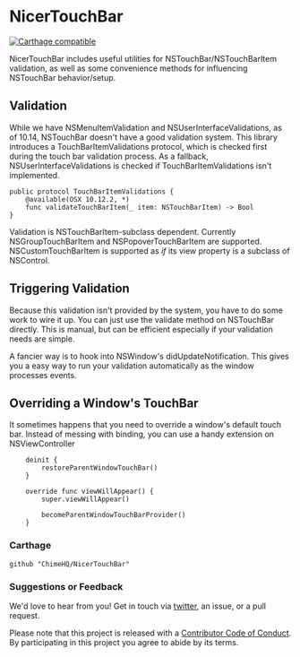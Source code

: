 # NicerTouchBar

[![Carthage compatible](https://img.shields.io/badge/Carthage-compatible-4BC51D.svg?style=flat)](https://github.com/Carthage/Carthage)

NicerTouchBar includes useful utilities for NSTouchBar/NSTouchBarItem validation, as well as some convenience methods for influencing NSTouchBar behavior/setup.

## Validation

While we have NSMenuItemValidation and NSUserInterfaceValidations, as of 10.14, NSTouchBar doesn't have a good validation system. This library introduces a TouchBarItemValidations protocol, which is checked first during the touch bar validation process. As a fallback, NSUserInterfaceValidations is checked if TouchBarItemValidations isn't implemented.

```
public protocol TouchBarItemValidations {
    @available(OSX 10.12.2, *)
    func validateTouchBarItem(_ item: NSTouchBarItem) -> Bool
}
```

Validation is NSTouchBarItem-subclass dependent. Currently NSGroupTouchBarItem and NSPopoverTouchBarItem are supported. NSCustomTouchBarItem is supported as *if* its view property is a subclass of NSControl.

## Triggering Validation

Because this validation isn't provided by the system, you have to do some work to wire it up. You can just use the validate method on NSTouchBar directly. This is manual, but can be efficient especially if your validation needs are simple.

A fancier way is to hook into NSWindow's didUpdateNotification. This gives you a easy way to run your validation automatically as the window processes events.

## Overriding a Window's TouchBar

It sometimes happens that you need to override a window's default touch bar. Instead of messing with binding, you can use a handy extension on NSViewController

```
    deinit {
        restoreParentWindowTouchBar()
    }

    override func viewWillAppear() {
        super.viewWillAppear()

        becomeParentWindowTouchBarProvider()
    }
```

### Carthage

```
github "ChimeHQ/NicerTouchBar"
```

### Suggestions or Feedback

We'd love to hear from you! Get in touch via [twitter](https://twitter.com/chimehq), an issue, or a pull request.

Please note that this project is released with a [Contributor Code of Conduct](CODE_OF_CONDUCT.md). By participating in this project you agree to abide by its terms.
